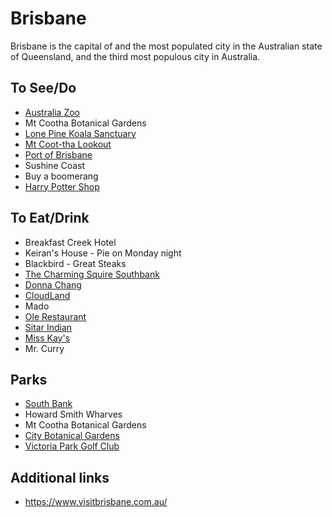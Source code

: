# Brisbane

Brisbane is the capital of and the most populated city in the Australian state of Queensland, and the third most populous city in Australia.

## To See/Do

* [Australia Zoo](https://australiazoo.com)
* Mt Cootha Botanical Gardens
* [Lone Pine Koala Sanctuary](https://koala.net)
* [Mt Coot-tha Lookout](https://brisbanelookout.com)
* [Port of Brisbane](https://www.portbris.com.au)
* Sushine Coast
* Buy a boomerang 
* [Harry Potter Shop](https://www.thestoreofrequirement.com.au/)

## To Eat/Drink

* Breakfast Creek Hotel
* Keiran's House - Pie on Monday night
* Blackbird - Great Steaks
* [The Charming Squire Southbank](https://www.jamessquire.com.au/brewhouses/the-charming-squire/)
* [Donna Chang](https://www.donnachang.com.au)
* [CloudLand](https://www.cloudland.tv/)
* Mado
* [Ole Restaurant](https://olerestaurant.com.au)
* [Sitar Indian](http://www.sitar.com.au)
* [Miss Kay's](https://www.misskaysburgers.com)
* Mr. Curry

## Parks 

* [South Bank](https://www.visitbrisbane.com.au/south-bank?sc_lang=en-au)
* Howard Smith Wharves
* Mt Cootha Botanical Gardens
* [City Botanical Gardens](https://www.brisbane.qld.gov.au/things-to-see-and-do/council-venues-and-precincts/parks/city-botanic-gardens)
* [Victoria Park Golf Club](https://victoriapark.com.au)

## Additional links

* https://www.visitbrisbane.com.au/
